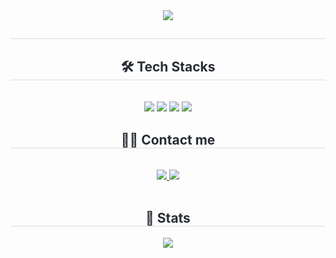 <div align= "center">
    <img src="https://capsule-render.vercel.app/api?type=waving&color=auto&height=180&text=KST's%20GitHub&animation=&fontColor=000000&fontSize=70" />
    </div>
    <div align= "center"> 
    <h2 style="border-bottom: 1px solid #d8dee4; color: #282d33;">  </h2>  
    <div style="font-weight: 700; font-size: 15px; text-align: center; color: #282d33;">  </div> 
    </div>
    <div align= "center">
    <h2 style="border-bottom: 1px solid #d8dee4; color: #282d33;"> 🛠️ Tech Stacks </h2> <br> 
    <div style="margin: 0 auto; text-align: center;" align= "center"> <img src="https://img.shields.io/badge/React-61DAFB?style=flat-square&logo=React&logoColor=white">
        <img src="https://img.shields.io/badge/unity-%23000000.svg?style=for-the-badge&logo=unity&logoColor=white">
        <img src="https://img.shields.io/badge/c%23-%23239120.svg?style=for-the-badge&logo=csharp&logoColor=white">
          <img src="https://img.shields.io/badge/C++-00599C?style=flat-square&logo=C%2B%2B&logoColor=white">
          </div>
    </div>
    <div align= "center">
    <h2 style="border-bottom: 1px solid #d8dee4; color: #282d33;"> 🧑‍💻 Contact me </h2> <br> 
    <div align= "center"> <a href=https://velog.io/@tiga1207> <img src="https://img.shields.io/badge/Velog-20C997?style=flat-square&logo=Velog&logoColor=white&link=https://velog.io/@tiga1207"> </a>
         <a href=mailto:tiga120007@gmail.com> <img src="https://img.shields.io/badge/Gmail-EA4335?style=flat-square&logo=Gmail&logoColor=white&link=mailto:tiga120007@gmail.com"> </a>
          </div>  <br> 
       </div> 
    </div>
    <div align= "center"> 
    <h2 style="border-bottom: 1px solid #d8dee4; color: #282d33;"> 🏅 Stats </h2> <div align= "center"> <img src="https://github-readme-stats.vercel.app/api/top-langs/?username=tiga1207&layout=compact&bg_color=180,000000,&title_color=000000&text_color=000000"
          /> </div> 
    </div>
    
    
<!--
**tiga1207/tiga1207** is a ✨ _special_ ✨ repository because its `README.md` (this file) appears on your GitHub profile.

Here are some ideas to get you started:

- 🔭 I’m currently working on ...
- 🌱 I’m currently learning ...
- 👯 I’m looking to collaborate on ...
- 🤔 I’m looking for help with ...
- 💬 Ask me about ...
- 📫 How to reach me: ...
- 😄 Pronouns: ...
- ⚡ Fun fact: ...
-->
